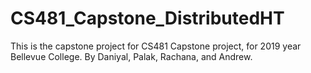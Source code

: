 # CS481_Capstone_DistributedHT
This is the capstone project for CS481 Capstone project, for 2019 year Bellevue College. By Daniyal, Palak, Rachana, and Andrew.

